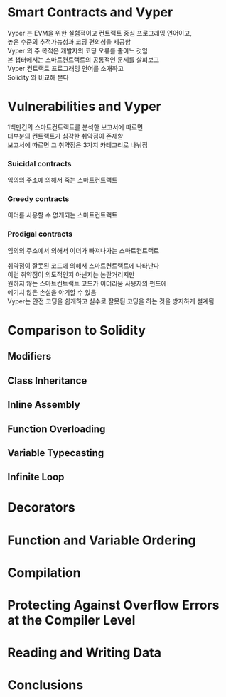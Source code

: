 # Smart Contracts and Vyper
Vyper 는 EVM을 위한 실험적이고 컨트랙트 중심 프로그래밍 언어이고,   
높은 수준의 추적가능성과 코딩 편의성을 제공함  
Vyper 의 주 목적은 개발자의 코딩 오류를 줄이느 것임  
본 챕터에서는 스마트컨트랙트의 공통적인 문제를 살펴보고   
Vyper 컨트랙트 프로그래밍 언어를 소개하고  
Solidity 와 비교해 본다  

# Vulnerabilities and Vyper 
1백만건의 스마트컨트랙트를 분석한 보고서에 따르면  
대부분의 컨트랙트가 심각한 취약점이 존재함  
보고서에 따르면 그 취약점은 3가지 카테고리로 나눠짐  

### Suicidal contracts
임의의 주소에 의해서 죽는 스마트컨트랙트
### Greedy contracts
이더를 사용할 수 없게되는 스마트컨트랙트
### Prodigal contracts
임의의 주소에서 의해서 이더가 빠져나가는 스마트컨트랙트

취약점이 잘못된 코드에 의해서 스마트컨트랙트에 나타난다  
이런 취약점이 의도적인지 아닌지는 논란거리지만  
원하지 않는 스마트컨트랙트 코드가 이더리움 사용자의 펀드에  
예기치 않은 손실을 야기할 수 있음  
Vyper는 안전 코딩을 쉽게하고 실수로 잘못된 코딩을 하는 것을 방지하게 설계됨  

# Comparison to Solidity

## Modifiers
## Class Inheritance
## Inline Assembly
## Function Overloading
## Variable Typecasting
## Infinite Loop

# Decorators

# Function and Variable Ordering
# Compilation
# Protecting Against Overflow Errors at the Compiler Level
# Reading and Writing Data

# Conclusions
